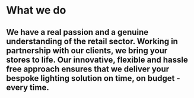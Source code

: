 # What we do

## We have a real passion and a genuine understanding of the retail sector. Working in partnership with our clients, we bring your stores to life. Our innovative, flexible and hassle free approach ensures that we deliver your bespoke lighting solution on time, on budget - every time.
